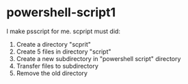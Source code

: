 # powershell-script1
I make psscript for me.
scpript must did: 
1. Create a directory "scprit" 
2. Create 5 files in directory "script"
3. Create a new subdirectory in "powershell script" directory
4. Transfer files to subdirectory
5. Remove the old directory